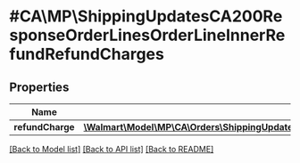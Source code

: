 # #CA\MP\ShippingUpdatesCA200ResponseOrderLinesOrderLineInnerRefundRefundCharges

## Properties

Name | Type | Description | Notes
------------ | ------------- | ------------- | -------------
**refundCharge** | [**\Walmart\Model\MP\CA\Orders\ShippingUpdatesCA200ResponseOrderLinesOrderLineInnerRefundRefundChargesRefundChargeInner[]**](ShippingUpdatesCA200ResponseOrderLinesOrderLineInnerRefundRefundChargesRefundChargeInner.md) |  | [optional]


[[Back to Model list]](../) [[Back to API list]](../../Api/CA/MP) [[Back to README]](../../README.md)

